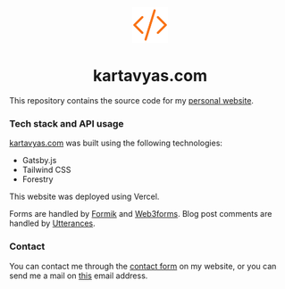 <p align="center">
  <a href="https://www.kartavyas.com">
    <img alt="logo" src="./src/images/logo.png" width="64" />
  </a>
</p>
<h1 align="center">
  kartavyas.com
</h1>

This repository contains the source code for my [personal website](https://www.kartavyas.com/).

### Tech stack and API usage

[kartavyas.com](https://www.kartavyas.com/) was built using the following technologies:

- Gatsby.js
- Tailwind CSS
- Forestry

This website was deployed using Vercel.

Forms are handled by [Formik](https://formik.org/) and [Web3forms](https://web3forms.com/). Blog post comments are handled by [Utterances](https://utteranc.es/).

### Contact

You can contact me through the [contact form](https://kartavyas.com/contact) on my website, or you can send me a mail on [this](mailto:kartavya@berkeley.edu) email address.
